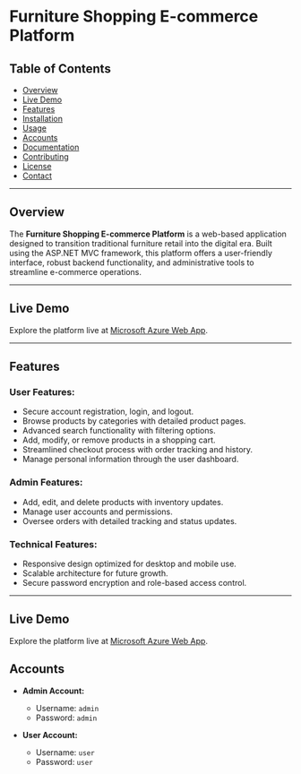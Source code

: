 # Furniture Shopping E-commerce Platform

## Table of Contents
- [Overview](#overview)
- [Live Demo](#live-demo)
- [Features](#features)
- [Installation](#installation)
- [Usage](#usage)
- [Accounts](#accounts)
- [Documentation](#documentation)
- [Contributing](#contributing)
- [License](#license)
- [Contact](#contact)

---

## Overview
The **Furniture Shopping E-commerce Platform** is a web-based application designed to transition traditional furniture retail into the digital era. Built using the ASP.NET MVC framework, this platform offers a user-friendly interface, robust backend functionality, and administrative tools to streamline e-commerce operations.

---

## Live Demo
Explore the platform live at [Microsoft Azure Web App](https://furnitureshoppingcomp3851.azurewebsites.net).

---

## Features

### **User Features:**
- Secure account registration, login, and logout.
- Browse products by categories with detailed product pages.
- Advanced search functionality with filtering options.
- Add, modify, or remove products in a shopping cart.
- Streamlined checkout process with order tracking and history.
- Manage personal information through the user dashboard.

### **Admin Features:**
- Add, edit, and delete products with inventory updates.
- Manage user accounts and permissions.
- Oversee orders with detailed tracking and status updates.

### **Technical Features:**
- Responsive design optimized for desktop and mobile use.
- Scalable architecture for future growth.
- Secure password encryption and role-based access control.

---



## Live Demo
Explore the platform live at [Microsoft Azure Web App](https://furnitureshoppingcomp3851.azurewebsites.net).

## Accounts
- **Admin Account:**
  - Username: `admin`
  - Password: `admin`

- **User Account:**
  - Username: `user`
  - Password: `user`

